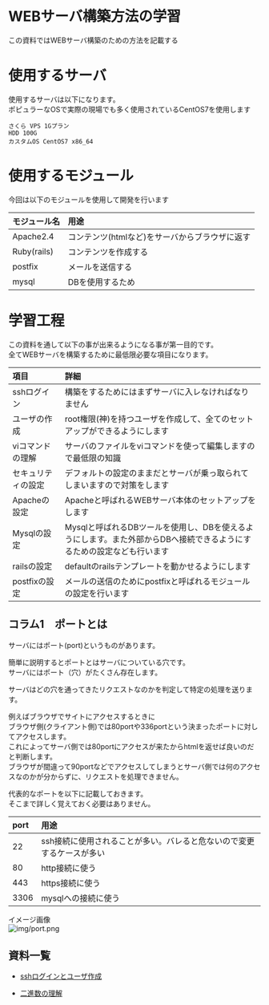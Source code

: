 # WEBサーバ構築方法の学習

この資料ではWEBサーバ構築のための方法を記載する  

# 使用するサーバ
使用するサーバは以下になります。  
ポピュラーなOSで実際の現場でも多く使用されているCentOS7を使用します  

```
さくら VPS 1Gプラン
HDD 100G
カスタムOS CentOS7 x86_64
```

# 使用するモジュール
今回は以下のモジュールを使用して開発を行います  

| モジュール名 | 用途 |
| :---- | :---- |
|Apache2.4|コンテンツ(htmlなど)をサーバからブラウザに返す|
|Ruby(rails)|コンテンツを作成する|
|postfix|メールを送信する|
|mysql|DBを使用するため|

# 学習工程

この資料を通して以下の事が出来るようになる事が第一目的です。  
全てWEBサーバを構築するために最低限必要な項目になります。  

|項目|詳細|
|:--|:--|
|sshログイン|構築をするためにはまずサーバに入レなければなりません|
|ユーザの作成|root権限(神)を持つユーザを作成して、全てのセットアップができるようにします|
|viコマンドの理解|サーバのファイルをviコマンドを使って編集しますので最低限の知識|
|セキュリティの設定| デフォルトの設定のままだとサーバが乗っ取られてしまいますので対策をします|
|Apacheの設定|Apacheと呼ばれるWEBサーバ本体のセットアップをします|
|Mysqlの設定|Mysqlと呼ばれるDBツールを使用し、DBを使えるようにします。また外部からDBへ接続できるようにするための設定なども行います|
|railsの設定|defaultのrailsテンプレートを動かせるようにします|
|postfixの設定|メールの送信のためにpostfixと呼ばれるモジュールの設定を行います|

## コラム1　ポートとは

サーバにはポート(port)というものがあります。  

簡単に説明するとポートとはサーバについている穴です。  
サーバにはポート（穴）がたくさん存在します。  

サーバはどの穴を通ってきたリクエストなのかを判定して特定の処理を送ります。  

例えばブラウザでサイトにアクセスするときに  
ブラウザ側(クライアント側)では80portや336portという決まったポートに対してアクセスします。  
これによってサーバ側では80portにアクセスが来たからhtmlを返せば良いのだと判断します。  
ブラウザが間違って90portなどでアクセスしてしまうとサーバ側では何のアクセスなのかが分からずに、リクエストを処理できません。  

代表的なポートを以下に記載しておきます。  
そこまで詳しく覚えておく必要はありません。  

|port|用途|
|:----|:----|
|22 | ssh接続に使用されることが多い。バレると危ないので変更するケースが多い|
|80| http接続に使う|
|443|https接続に使う|
|3306|mysqlへの接続に使う|

イメージ画像  
![img/port.png](img/port.png)

## 資料一覧
* [sshログインとユーザ作成](curriculum/user-create.md)

* [二進数の理解]()
